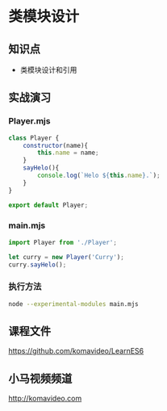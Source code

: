 类模块设计
=========

## 知识点

* 类模块设计和引用

## 实战演习

### Player.mjs

~~~js
class Player {
	constructor(name){
		this.name = name;
	}
	sayHelo(){
		console.log(`Helo ${this.name}.`);
	}
}

export default Player;
~~~

### main.mjs

~~~js
import Player from './Player';

let curry = new Player('Curry');
curry.sayHelo();
~~~

### 执行方法

~~~bash
node --experimental-modules main.mjs
~~~

## 课程文件

https://github.com/komavideo/LearnES6

## 小马视频频道

http://komavideo.com
